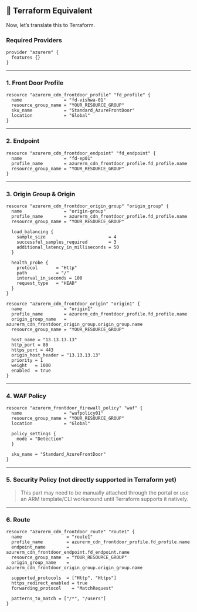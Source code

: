 ## 🔁 Terraform Equivalent

Now, let’s translate this to Terraform.

### Required Providers
```hcl
provider "azurerm" {
  features {}
}
```

---

### 1. Front Door Profile
```hcl
resource "azurerm_cdn_frontdoor_profile" "fd_profile" {
  name                = "fd-vishwa-01"
  resource_group_name = "YOUR_RESOURCE_GROUP"
  sku_name            = "Standard_AzureFrontDoor"
  location            = "Global"
}
```

---

### 2. Endpoint
```hcl
resource "azurerm_cdn_frontdoor_endpoint" "fd_endpoint" {
  name                = "fd-ep01"
  profile_name        = azurerm_cdn_frontdoor_profile.fd_profile.name
  resource_group_name = "YOUR_RESOURCE_GROUP"
}
```

---

### 3. Origin Group & Origin
```hcl
resource "azurerm_cdn_frontdoor_origin_group" "origin_group" {
  name                = "origin-group"
  profile_name        = azurerm_cdn_frontdoor_profile.fd_profile.name
  resource_group_name = "YOUR_RESOURCE_GROUP"

  load_balancing {
    sample_size                        = 4
    successful_samples_required        = 3
    additional_latency_in_milliseconds = 50
  }

  health_probe {
    protocol       = "Http"
    path           = "/"
    interval_in_seconds = 100
    request_type   = "HEAD"
  }
}

resource "azurerm_cdn_frontdoor_origin" "origin1" {
  name                = "origin1"
  profile_name        = azurerm_cdn_frontdoor_profile.fd_profile.name
  origin_group_name   = azurerm_cdn_frontdoor_origin_group.origin_group.name
  resource_group_name = "YOUR_RESOURCE_GROUP"

  host_name = "13.13.13.13"
  http_port = 80
  https_port = 443
  origin_host_header = "13.13.13.13"
  priority = 1
  weight   = 1000
  enabled  = true
}
```

---

### 4. WAF Policy
```hcl
resource "azurerm_frontdoor_firewall_policy" "waf" {
  name                = "wafpolicy01"
  resource_group_name = "YOUR_RESOURCE_GROUP"
  location            = "Global"

  policy_settings {
    mode = "Detection"
  }

  sku_name = "Standard_AzureFrontDoor"
}
```

---

### 5. Security Policy (not directly supported in Terraform yet)  
> This part may need to be manually attached through the portal or use an ARM template/CLI workaround until Terraform supports it natively.

---

### 6. Route
```hcl
resource "azurerm_cdn_frontdoor_route" "route1" {
  name                 = "route1"
  profile_name         = azurerm_cdn_frontdoor_profile.fd_profile.name
  endpoint_name        = azurerm_cdn_frontdoor_endpoint.fd_endpoint.name
  resource_group_name  = "YOUR_RESOURCE_GROUP"
  origin_group_name    = azurerm_cdn_frontdoor_origin_group.origin_group.name

  supported_protocols  = ["Http", "Https"]
  https_redirect_enabled = true
  forwarding_protocol    = "MatchRequest"

  patterns_to_match = ["/*", "/users"]
}
```
